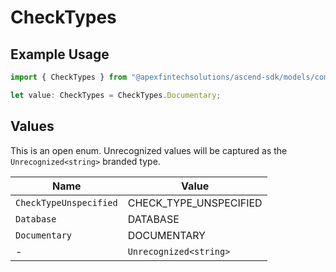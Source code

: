 # CheckTypes

## Example Usage

```typescript
import { CheckTypes } from "@apexfintechsolutions/ascend-sdk/models/components";

let value: CheckTypes = CheckTypes.Documentary;
```

## Values

This is an open enum. Unrecognized values will be captured as the `Unrecognized<string>` branded type.

| Name                   | Value                  |
| ---------------------- | ---------------------- |
| `CheckTypeUnspecified` | CHECK_TYPE_UNSPECIFIED |
| `Database`             | DATABASE               |
| `Documentary`          | DOCUMENTARY            |
| -                      | `Unrecognized<string>` |